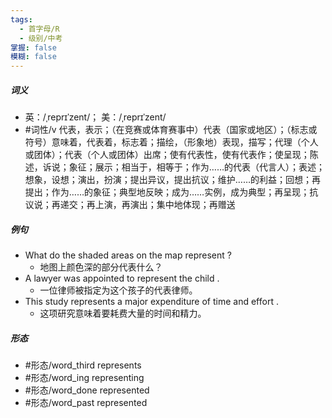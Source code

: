 ```yaml
---
tags:
  - 首字母/R
  - 级别/中考
掌握: false
模糊: false
---
```

##### 词义
- 英：/ˌreprɪˈzent/； 美：/ˌreprɪˈzent/
- #词性/v  代表，表示；（在竞赛或体育赛事中）代表（国家或地区）；（标志或符号）意味着，代表着，标志着；描绘，（形象地）表现，描写；代理（个人或团体）；代表（个人或团体）出席；使有代表性，使有代表作；使呈现；陈述，诉说；象征；展示；相当于，相等于；作为……的代表（代言人）；表述；想象，设想；演出，扮演；提出异议，提出抗议；维护……的利益；回想；再提出；作为……的象征；典型地反映；成为……实例，成为典型；再呈现；抗议说；再递交；再上演，再演出；集中地体现；再赠送
##### 例句
- What do the shaded areas on the map represent ?
	- 地图上颜色深的部分代表什么？
- A lawyer was appointed to represent the child .
	- 一位律师被指定为这个孩子的代表律师。
- This study represents a major expenditure of time and effort .
	- 这项研究意味着要耗费大量的时间和精力。
##### 形态
- #形态/word_third represents
- #形态/word_ing representing
- #形态/word_done represented
- #形态/word_past represented
